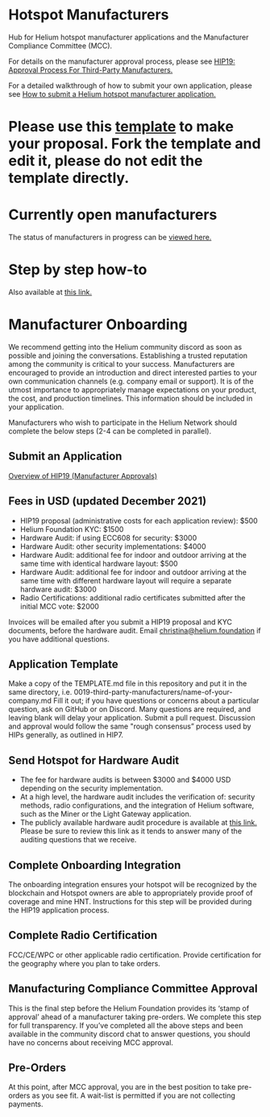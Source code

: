 # Hotspot Manufacturers

Hub for Helium hotspot manufacturer applications and the Manufacturer Compliance Committee (MCC).

For details on the manufacturer approval process, please see [HIP19: Approval Process For Third-Party Manufacturers.](https://github.com/helium/HIP/blob/master/0019-third-party-manufacturers.md)

For a detailed walkthrough of how to submit your own application, please see [How to submit a Helium hotspot manufacturer application.](https://jamiedubs.com/blog/how-to-submit-helium-manufacturer-application/)

# Please use this [template](https://github.com/dewi-alliance/hotspot-manufacturers/blob/main/template.md) to make your proposal. Fork the template and edit it, please do not edit the template directly. 

# Currently open manufacturers

The status of manufacturers in progress can be [viewed here.](https://docs.google.com/spreadsheets/d/1pOmrMV_oiF0FtR1NOX_pqykKOBsb_QghiNkTlF644DU/edit?usp=sharing)

# Step by step how-to 
Also available at [this link.](https://heliumfoundation.notion.site/HIP19-Program-a43eee37bf0e473981147ab1f64ec383) 

# Manufacturer Onboarding

We recommend getting into the Helium community discord as soon as possible and joining the conversations. Establishing a trusted reputation among the community is critical to your success. Manufacturers are encouraged to provide an introduction and direct interested parties to your own communication channels (e.g. company email or support). It is of the utmost importance to appropriately manage expectations on your product, the cost, and production timelines. This information should be included in your application. 

Manufacturers who wish to participate in the Helium Network should complete the below steps (2-4 can be completed in parallel).

## Submit an Application 
 [Overview of HIP19 (Manufacturer Approvals)](https://heliumfoundation.notion.site/HIP19-Program-a43eee37bf0e473981147ab1f64ec383)
 
## Fees in USD (updated December 2021)
 * HIP19 proposal (administrative costs for each application review): $500
 * Helium Foundation KYC: $1500
 * Hardware Audit: if using ECC608 for security: $3000 
 * Hardware Audit: other security implementations: $4000
 * Hardware Audit: additional fee for indoor and outdoor arriving at the same time with identical hardware layout: $500
 * Hardware Audit: additional fee for indoor and outdoor arriving at the same time with different hardware layout will require a separate hardware audit: $3000
 * Radio Certifications: additional radio certificates submitted after the initial MCC vote: $2000
 
 Invoices will be emailed after you submit a HIP19 proposal and KYC documents, before the hardware audit. Email christina@helium.foundation if you have additional questions.
 
## Application Template
 Make a copy of the TEMPLATE.md file in this repository and put it in the same directory, i.e. 0019-third-party-manufacturers/name-of-your-company.md
 Fill it out; if you have questions or concerns about a particular question, ask on GitHub or on Discord. Many questions are required, and leaving blank will delay your application.
 Submit a pull request.
 Discussion and approval would follow the same "rough consensus” process used by HIPs generally, as outlined in HIP7.
 
## Send Hotspot for Hardware Audit 
 * The fee for hardware audits is between $3000 and $4000 USD depending on the security implementation.
 * At a high level, the hardware audit includes the verification of: security methods, radio configurations, and the integration of Helium software, such as the Miner or the Light Gateway application.
 * The publicly available hardware audit procedure is available at [this link.](https://heliumfoundation.notion.site/Light-Hotspot-Hardware-Audit-Procedure-22e345b9a4524946b4e624cbee2a0dd8) Please be sure to review this link as it tends to answer many of the auditing questions that we receive.
 
## Complete Onboarding Integration 
 The onboarding integration ensures your hotspot will be recognized by the blockchain and Hotspot owners are able to appropriately provide proof of coverage and mine HNT.
 Instructions for this step will be provided during the HIP19 application process.
 
## Complete Radio Certification
 FCC/CE/WPC or other applicable radio certification.
 Provide certification for the geography where you plan to take orders.
 
## Manufacturing Compliance Committee Approval
 This is the final step before the Helium Foundation provides its ‘stamp of approval’ ahead of a manufacturer taking pre-orders. 
 We complete this step for full transparency.
 If you’ve completed all the above steps and been available in the community discord chat to answer questions, you should have no concerns about receiving MCC approval. 

## Pre-Orders
 At this point, after MCC approval, you are in the best position to take pre-orders as you see fit.
 A wait-list is permitted if you are not collecting payments.

